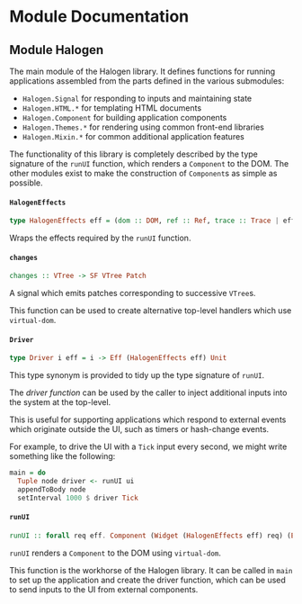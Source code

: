 # Module Documentation

## Module Halogen


The main module of the Halogen library. It defines functions for running applications
assembled from the parts defined in the various submodules:

- `Halogen.Signal` for responding to inputs and maintaining state
- `Halogen.HTML.*` for templating HTML documents
- `Halogen.Component` for building application components
- `Halogen.Themes.*` for rendering using common front-end libraries
- `Halogen.Mixin.*` for common additional application features

The functionality of this library is completely described by the type signature of the `runUI`
function, which renders a `Component` to the DOM. The other modules exist to make the construction
of `Component`s as simple as possible.


#### `HalogenEffects`

``` purescript
type HalogenEffects eff = (dom :: DOM, ref :: Ref, trace :: Trace | eff)
```

Wraps the effects required by the `runUI` function.

#### `changes`

``` purescript
changes :: VTree -> SF VTree Patch
```

A signal which emits patches corresponding to successive `VTree`s.

This function can be used to create alternative top-level handlers which use `virtual-dom`.

#### `Driver`

``` purescript
type Driver i eff = i -> Eff (HalogenEffects eff) Unit
```

This type synonym is provided to tidy up the type signature of `runUI`.

The _driver function_ can be used by the caller to inject additional inputs into the system at the top-level.

This is useful for supporting applications which respond to external events which originate
outside the UI, such as timers or hash-change events.

For example, to drive the UI with a `Tick` input every second, we might write something like the following:

```purescript
main = do
  Tuple node driver <- runUI ui
  appendToBody node
  setInterval 1000 $ driver Tick
```

#### `runUI`

``` purescript
runUI :: forall req eff. Component (Widget (HalogenEffects eff) req) (Event (HalogenEffects eff)) req req -> Eff (HalogenEffects eff) (Tuple HTMLElement (Driver req eff))
```

`runUI` renders a `Component` to the DOM using `virtual-dom`.

This function is the workhorse of the Halogen library. It can be called in `main`
to set up the application and create the driver function, which can be used to 
send inputs to the UI from external components.



